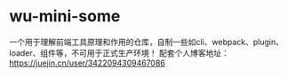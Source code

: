 # wu-mini-some
一个用于理解前端工具原理和作用的仓库，自制一些如cli、webpack、plugin、loader、组件等，不可用于正式生产环境！
配套个人博客地址：https://juejin.cn/user/3422094309467086
